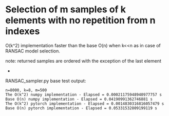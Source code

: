# Selection of m samples of k elements with no repetition from n indexes

O(k^2) implementation faster than the base O(n) when k<<n as in case of RANSAC model selection.

note: returned samples are ordered with the exception of the last element

-
RANSAC_sampler.py base test output:
```
n=8000, k=8, m=500
The O(k^2) numpy implementation - Elapsed = 0.00021175948940977757 s
Base O(n) numpy implementation - Elapsed = 0.04190991362746881 s
The O(k^2) pytorch implementation - Elapsed = 0.0014830316816057479 s
Base O(n) pytorch implementation - Elapsed = 0.05331532809199119 s
```
